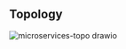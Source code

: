 ## Topology
![microservices-topo drawio](https://github.com/quanduongduc/kafka-pub-sub/assets/59951771/94062352-99ae-40cc-bc68-d4e7bc564860)

